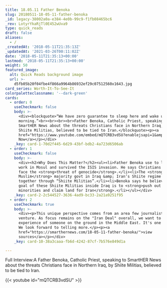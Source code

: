 ```yaml
---
title: 18.05.11 Father Benoka
slug: 20180511-18-05-11-father-benoka
_id: legacy-38002a0a-e384-4e0b-99c9-f1fb08465bc6
_rev: LotyrYkaRjTl0E452wUva9
type: quick_reads
draft: false
aliases:
  - /
_createdAt: '2018-05-11T21:35:13Z'
_updatedAt: '2021-03-26T00:11:02Z'
date: '2018-05-11T21:35:13+00:00'
lastmod: '2018-05-11T21:35:13+00:00'
weight: 50
featured_image:
  alt: Quick Reads background image
  url: >-
    d5fb05b20f04fbe4f866a9964b86932ef29c07512560x1643.jpg
card_series: Worth-It-To-See-It
colorpaletteclassname: '--dark-green'
cards:
  - order: 0
    useCheckmark: false
    body: >-
      <div><blockquote>“We have zero guarantee to sleep here and wake up in the
      morning.”<br><br><br><br>Father Benoka, Catholic Priest, speaking to
      SmartHER News about the threats Christians face in Northern Iraq, by
      Shiite Militias, believed to be tied to Iran.</blockquote><p><a
      href="https://www.youtube.com/embed/mQTCRB3vdSU?enablejsapi=1&amp;autoplay=1&amp;rel=0">Watch
      Now</a></p></div>
    _key: card-1-70d2f445-6d29-43bf-bdb2-4a723d6506ab
  - order: 1
    useCheckmark: false
    body: >-
      <div><h2>Why Does This Matter?</h2><ul><li>Father Benoka use to live and
      work in Mosul and survived the ISIS invasion. He says Christians *still*
      face the <strong>threat of genocide</strong>.</li><li>The <strong>Shiite
      Muslim</strong> majority govt in Iraq &amp; Iran’s Shiite regime work
      together through “Shiite Militias”.</li><li>Benoka says he believes the
      goal of these Shiite Militias inside Iraq is to <strong>push out
      minorities and claim land for Iran</strong>.</li></ul></div>
    _key: card-2-2c544527-3636-4ad9-bc33-2a21a9251f95
  - order: 2
    useCheckmark: true
    body: >-
      <div><p>This unique perspective comes from an area few journalists
      venture. As focus remains on the "Iran Deal" overall, we want to share the
      experience of someone on the ground in the Middle East. It's one story -
      We look forward to telling more.</p><p><a
      href="https://smarthernews.com/18-05-11-father-benoka/">view
      sources</a></p></div>
    _key: card-10-38a3caaa-fb6d-4242-87cf-7b576e849d1a

---
```

Full Interview:A Father Benoka, Catholic Priest, speaking to SmartHER News about the threats Christians face in Northern Iraq, by Shiite Militias, believed to be tied to Iran.

{{< youtube id="mQTCRB3vdSU" >}}